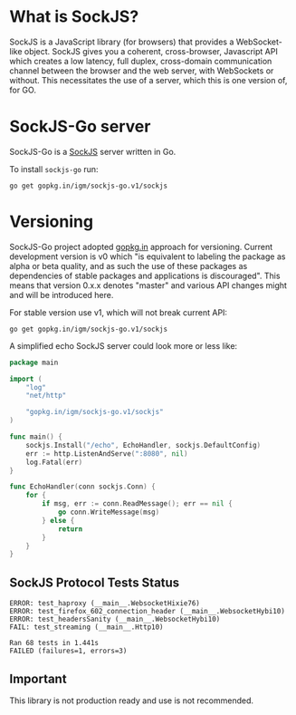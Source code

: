 What is SockJS?
===============

SockJS is a JavaScript library (for browsers) that provides a WebSocket-like
object. SockJS gives you a coherent, cross-browser, Javascript API
which creates a low latency, full duplex, cross-domain communication
channel between the browser and the web server, with WebSockets or without.
This necessitates the use of a server, which this is one version of, for GO.


SockJS-Go server
================

SockJS-Go is a [SockJS](https://github.com/sockjs/sockjs-client) server written in Go.

To install `sockjs-go` run:

    go get gopkg.in/igm/sockjs-go.v1/sockjs


Versioning
==========

SockJS-Go project adopted [gopkg.in](http://gopkg.in) approach for versioning. Current development version is v0 which "is equivalent to labeling the package as alpha or beta quality, and as such the use of these packages as dependencies of stable packages and applications is discouraged". This means that version 0.x.x denotes "master" and various API changes might and will be introduced here. 

For stable version use v1, which will not break current API:

    go get gopkg.in/igm/sockjs-go.v1/sockjs


A simplified echo SockJS server could look more or less like:    


```go
package main

import (
	"log"
	"net/http"

	"gopkg.in/igm/sockjs-go.v1/sockjs"
)

func main() {
    sockjs.Install("/echo", EchoHandler, sockjs.DefaultConfig)
	err := http.ListenAndServe(":8080", nil)
	log.Fatal(err)
}

func EchoHandler(conn sockjs.Conn) {
	for {
		if msg, err := conn.ReadMessage(); err == nil {
			go conn.WriteMessage(msg)
		} else {
			return
		}
	}
}
```

SockJS Protocol Tests Status
----------------------------
```
ERROR: test_haproxy (__main__.WebsocketHixie76)
ERROR: test_firefox_602_connection_header (__main__.WebsocketHybi10)
ERROR: test_headersSanity (__main__.WebsocketHybi10)
FAIL: test_streaming (__main__.Http10)

Ran 68 tests in 1.441s
FAILED (failures=1, errors=3)
```

Important
---------
This library is not production ready and use is not recommended.
